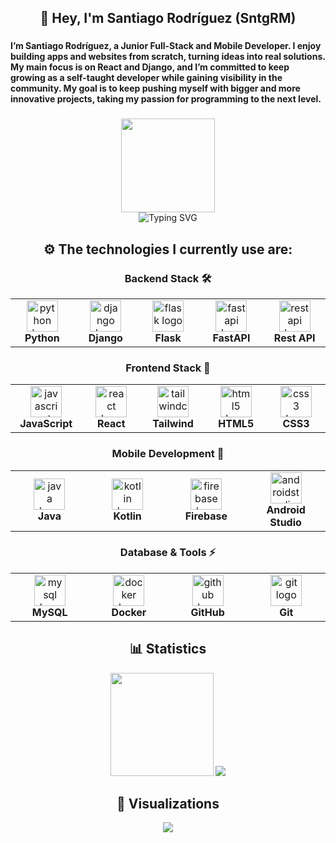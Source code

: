 <h2 align="center">👋 Hey, I'm Santiago Rodríguez (SntgRM)</h2>

###


<h4 align="cente">I’m Santiago Rodríguez, a Junior Full-Stack and Mobile Developer. I enjoy building apps and websites from scratch, turning ideas into real solutions. My main focus is on React and Django, and I’m committed to keep growing as a self-taught developer while gaining visibility in the community. My goal is to keep pushing myself with bigger and more innovative projects, taking my passion for programming to the next level.</h4>

###
<div align="center">
  <img height="150" src="https://media.tenor.com/2z7NVAVjM_YAAAAM/guts-berserk.gif"  />
</div>

<div align="center"> 
  <img src="https://readme-typing-svg.demolab.com?font=Cascadia+Code&weight=600&size=30&duration=3000&pause=1000&color=bcbcbc&center=true&vCenter=true&random=false&width=900&lines=python+manage.py+runserver+->+Starting+new+journey;Django+%2B+React+=+Fullstack+magic;Building+APIs+that+React+loves;render(%22ideas%22)+->+turn+into+projects;useEffect(()+%3D%3E+{+keepLearning()+},+[]);Coding...+Debugging...+Leveling+Up" alt="Typing SVG" />
</div>

###

<div align="center">
  <h2>⚙️ The technologies I currently use are: </h2>
</div>

<!-- Backend Stack -->
<div align="center">
  <h3>Backend Stack 🛠️</h3>
  <table>
    <tr>
      <td align="center" width="120">
        <img src="https://techstack-generator.vercel.app/python-icon.svg" width="50" height="50" alt="python logo" />
        <br><b>Python</b>
      </td>
      <td align="center" width="120">
        <img src="https://techstack-generator.vercel.app/django-icon.svg" width="50" height="50" alt="django logo" />
        <br><b>Django</b>
      </td>
      <td align="center" width="120">
        <img src="https://skillicons.dev/icons?i=flask" width="50" height="50" alt="flask logo" />
        <br><b>Flask</b>
      </td>
      <td align="center" width="120">
        <img src="https://skillicons.dev/icons?i=fastapi" width="50" height="50" alt="fastapi logo" />
        <br><b>FastAPI</b>
      </td>
      <td align="center" width="120">
        <img src="https://techstack-generator.vercel.app/restapi-icon.svg" width="50" height="50" alt="restapi logo" />
        <br><b>Rest API</b>
      </td>
    </tr>
  </table>
</div>

<!-- Frontend Stack -->
<div align="center">
  <h3>Frontend Stack 🎨</h3>
  <table>
    <tr>
      <td align="center" width="120">
        <img src="https://techstack-generator.vercel.app/js-icon.svg" width="50" height="50" alt="javascript logo" />
        <br><b>JavaScript</b>
      </td>
      <td align="center" width="120">
        <img src="https://techstack-generator.vercel.app/react-icon.svg" width="50" height="50" alt="react logo" />
        <br><b>React</b>
      </td>
      <td align="center" width="120">
        <img src="https://skillicons.dev/icons?i=tailwind" width="50" height="50" alt="tailwindcss logo" />
        <br><b>Tailwind</b>
      </td>
      <td align="center" width="120">
        <img src="https://skillicons.dev/icons?i=html" width="50" height="50" alt="html5 logo" />
        <br><b>HTML5</b>
      </td>
      <td align="center" width="120">
        <img src="https://skillicons.dev/icons?i=css" width="50" height="50" alt="css3 logo" />
        <br><b>CSS3</b>
      </td>
    </tr>
  </table>
</div>

<!-- Mobile Development -->
<div align="center">
  <h3>Mobile Development 📱</h3>
  <table>
    <tr>
      <td align="center" width="120">
        <img src="https://techstack-generator.vercel.app/java-icon.svg" width="50" height="50" alt="java logo"" />
        <br><b>Java</b>
      </td>
      <td align="center" width="120">
        <img src="https://skillicons.dev/icons?i=kotlin" width="50" height="50" alt="kotlin logo" />
        <br><b>Kotlin</b>
      </td>
      <td align="center" width="120">
        <img src="https://skillicons.dev/icons?i=firebase" width="50" height="50" alt="firebase logo" />
        <br><b>Firebase</b>
      </td>
      <td align="center" width="120">
        <img src="https://skillicons.dev/icons?i=androidstudio" width="50" height="50" alt="androidstudio logo" />
        <br><b>Android Studio</b>
      </td>
    </tr>
  </table>
</div>

<!-- Database & Tools -->
<div align="center">
  <h3>Database & Tools ⚡</h3>
  <table>
    <tr>
      <td align="center" width="120">
        <img src="https://techstack-generator.vercel.app/mysql-icon.svg" width="50" height="50" alt="mysql logo" />
        <br><b>MySQL</b>
      </td>
      <td align="center" width="120">
        <img src="https://techstack-generator.vercel.app/docker-icon.svg" width="50" height="50" alt="docker logo" />
        <br><b>Docker</b>
      </td>
      <td align="center" width="120">
        <img src="https://techstack-generator.vercel.app/github-icon.svg" width="50" height="50" alt="github logo" />
        <br><b>GitHub</b>
      </td>
      <td align="center" width="120">
        <img src="https://skillicons.dev/icons?i=git" width="50" height="50" alt="git logo" />
        <br><b>Git</b>
      </td>
    </tr>
  </table>
</div>

###

<div align="center">
  <h2>📊​ Statistics </h2>
</div>

<div align="center">
  <img src="http://github-profile-summary-cards.vercel.app/api/cards/profile-details?username=SntgRM&theme=dark" height="165em" />
  <img src="https://github-readme-stats.vercel.app/api/top-langs/?username=SntgRM&theme=dark&show_icons=true&hide_border=true&layout=compact" />
</div>

###

<div align="center">
  <h2>👀​ Visualizations </h2>
</div>

<div align="center">
  <img src="https://moe-counter.glitch.me/get/@SntgRM?theme=rule34" />
</div>
